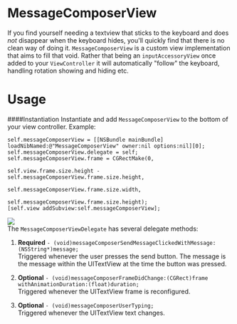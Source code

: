 MessageComposerView
===================

If you find yourself needing a textview that sticks to the keyboard and does *not* disappear when the keyboard hides, you'll quickly find that there is no clean way of doing it. `MessageComposerView` is a custom view implementation that aims to fill that void. Rather that being an `inputAccessoryView` once added to your `ViewController` it will automatically "follow" the keyboard, handling rotation showing and hiding etc.

Usage
=====
####Instantiation
Instantiate and add `MessageComposerView` to the bottom of your view controller. Example: 

    self.messageComposerView = [[NSBundle mainBundle] loadNibNamed:@"MessageComposerView" owner:nil options:nil][0];
    self.messageComposerView.delegate = self;
    self.messageComposerView.frame = CGRectMake(0,
                                                self.view.frame.size.height - self.messageComposerView.frame.size.height,
                                                self.messageComposerView.frame.size.width,
                                                self.messageComposerView.frame.size.height);
    [self.view addSubview:self.messageComposerView];
    
![](http://www.thegameengine.org/wp-content/uploads/2013/11/message_composer_quad_1.jpg)  
The `MessageComposerViewDelegate` has several delegate methods:

1. **Required** `- (void)messageComposerSendMessageClickedWithMessage:(NSString*)message;`  
Triggered whenever the user presses the send button. The message is the message within the UITextView at the time the button was pressed.

2. **Optional** `- (void)messageComposerFrameDidChange:(CGRect)frame withAnimationDuration:(float)duration;`  
Triggered whenever the UITextView frame is reconfigured.

3. **Optional** `- (void)messageComposerUserTyping;`  
Triggered whenever the UITextView text changes.
